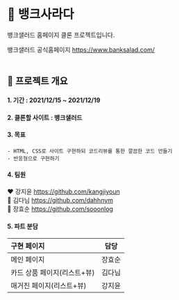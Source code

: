 # 🥗 뱅크사라다
뱅크샐러드 홈페이지 클론 프로젝트입니다.

뱅크샐러드 공식홈페이지 https://www.banksalad.com/
<br><br>

## 📝 프로젝트 개요
#### 1. 기간 : 2021/12/15 ~ 2021/12/19
#### 2. 클론할 사이트 : 뱅크샐러드
#### 3. 목표
    - HTML, CSS로 사이트 구현하되 코드리뷰를 통한 깔끔한 코드 만들기
    - 반응형으로 구현하기
#### 4. 팀원
❤️ 강지윤 https://github.com/kangjiyoun <br>
🧡 김다님 https://github.com/dahhnym <br>
💛 장효순 https://github.com/sooonlog <br>

#### 5. 파트 분담
|구현 페이지|담당|
|:-|:-:|
|메인 페이지|장효순|
|카드 상품 페이지(리스트+뷰)|김다님|
|매거진 페이지(리스트+뷰)|강지윤|


